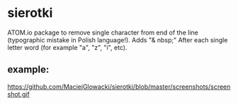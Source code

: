 # sierotki
ATOM.io package to remove single character from end of the line (typographic mistake in Polish language!). Adds "& nbsp;" After each single letter word (for example "a", "z", "i", etc).

## example:
https://github.com/MaciejGlowacki/sierotki/blob/master/screenshots/screenshot.gif
